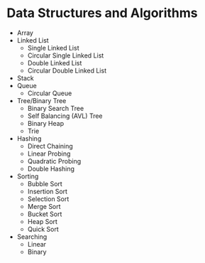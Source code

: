 # Data Structures and Algorithms

- Array
- Linked List
  - Single Linked List
  - Circular Single Linked List
  - Double Linked List
  - Circular Double Linked List
- Stack
- Queue
  - Circular Queue
- Tree/Binary Tree
  - Binary Search Tree
  - Self Balancing (AVL) Tree
  - Binary Heap
  - Trie
- Hashing
  - Direct Chaining
  - Linear Probing
  - Quadratic Probing
  - Double Hashing
- Sorting
  - Bubble Sort
  - Insertion Sort
  - Selection Sort
  - Merge Sort
  - Bucket Sort
  - Heap Sort
  - Quick Sort
- Searching
  - Linear
  - Binary
